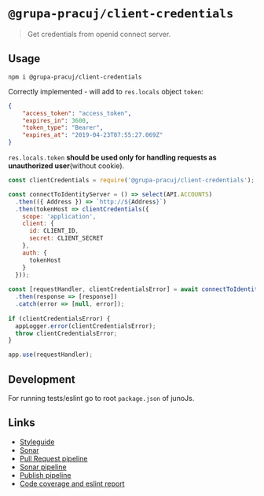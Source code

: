 # `@grupa-pracuj/client-credentials`

> Get credentials from openid connect server.

## Usage

`npm i @grupa-pracuj/client-credentials`

Correctly implemented - will add to `res.locals` object `token`:
```json
{
	"access_token": "access_token",
	"expires_in": 3600,
	"token_type": "Bearer",
	"expires_at": "2019-04-23T07:55:27.069Z"
}
```

`res.locals.token` **should be used only for handling requests as unauthorized user**(without cookie).

```javascript
const clientCredentials = require('@grupa-pracuj/client-credentials');

const connectToIdentityServer = () => select(API.ACCOUNTS)
  .then(({ Address }) => `http://${Address}`)
  .then(tokenHost => clientCredentials({
    scope: 'application',
    client: {
      id: CLIENT_ID,
      secret: CLIENT_SECRET
    },
    auth: {
      tokenHost
    }
  }));
  
const [requestHandler, clientCredentialsError] = await connectToIdentityServer()
  .then(response => [response])
  .catch(error => [null, error]);
  
if (clientCredentialsError) {
  appLogger.error(clientCredentialsError);
  throw clientCredentialsError;
}

app.use(requestHandler);
```

## Development

For running tests/eslint go to root `package.json` of junoJs.


## Links
* [Styleguide](../../docs/STYLEGUIDE.md)
* [Sonar](https://SONar.pracuj.pl/dashboard?id=JunoJs)
* [Pull Request pipeline](https://gppracuj.visualstudio.com/Relax/_build?definitionId=175&_a=summary)
* [Sonar pipeline](https://gppracuj.visualstudio.com/Relax/_build?definitionId=176&_a=summary)
* [Publish pipeline](https://gppracuj.visualstudio.com/Relax/_build?definitionId=129&_a=summary)
* [Code coverage and eslint report](https://gppracuj.visualstudio.com/Relax/_test/analytics?definitionId=175&contextType=build)
